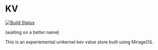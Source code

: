 
# KV

[![Build Status](https://travis-ci.org/natebrennand/kv.svg)](https://travis-ci.org/natebrennand/kv)

(waiting on a better name)


This is an experiemental unikernel kev value store built using MirageOS.











